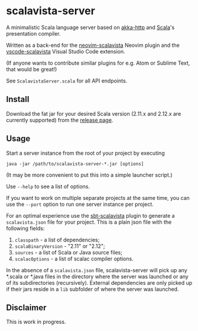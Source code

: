 # scalavista-server

A minimalistic Scala language server based on [akka-http](https://github.com/akka/akka-http) and
[Scala](https://github.com/scala/scala)'s presentation compiler.

Written as a back-end for the [neovim-scalavista](https://github.com/buntec/neovim-scalavista)
Neovim plugin and the [vscode-scalavista](https://github.com/buntec/vscode-scalavista)
Visual Studio Code extension.

(If anyone wants to contribute similar plugins for e.g. Atom or Sublime Text, that would be great!)

See `ScalavistaServer.scala` for all API endpoints.

## Install

Download the fat jar for your desired Scala version (2.11.x and 2.12.x are currently supported)
from the [release page](https://github.com/buntec/scalavista-server/releases).

## Usage

Start a server instance from the root of your project by executing

```
java -jar /path/to/scalavista-server-*.jar [options]
```

(It may be more convenient to put this into a simple launcher script.)

Use `--help` to see a list of options.

If you want to work on multiple separate projects at the same time,
you can use the `--port` option to run one server instance per project.

For an optimal experience use the
[sbt-scalavista](https://github.com/buntec/sbt-scalavista)
plugin to generate a `scalavista.json` file for your project.
This is a plain json file with the following fields:

1. `classpath` - a list of dependencies;
1. `scalaBinaryVersion` - "2.11" or "2.12";
1. `sources` - a list of Scala or Java source files;
1. `scalacOptions` - a list of scalac compiler options.

In the absence of a `scalavista.json` file, scalavista-server will pick up any
*.scala or *.java files in the directory where the server was launched or
any of its subdirectories (recursively). External dependencies are only picked up if
their jars reside in a `lib` subfolder of where the server was launched.


## Disclaimer

This is work in progress.
